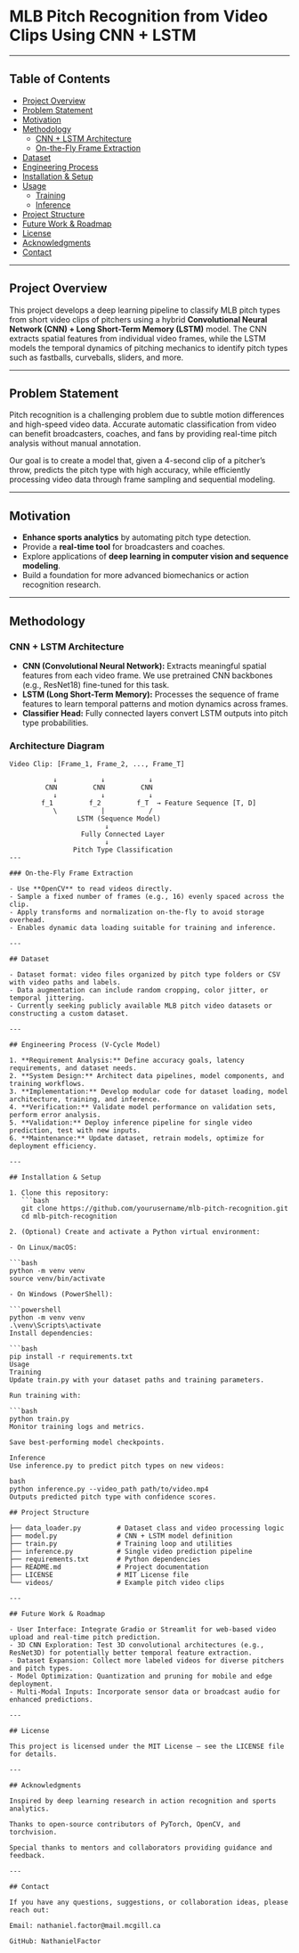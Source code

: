 # MLB Pitch Recognition from Video Clips Using CNN + LSTM

---

## Table of Contents

- [Project Overview](#project-overview)  
- [Problem Statement](#problem-statement)  
- [Motivation](#motivation)  
- [Methodology](#methodology)  
  - [CNN + LSTM Architecture](#cnn--lstm-architecture)  
  - [On-the-Fly Frame Extraction](#on-the-fly-frame-extraction)  
- [Dataset](#dataset)  
- [Engineering Process](#engineering-process)  
- [Installation & Setup](#installation--setup)  
- [Usage](#usage)  
  - [Training](#training)  
  - [Inference](#inference)  
- [Project Structure](#project-structure)  
- [Future Work & Roadmap](#future-work--roadmap)  
- [License](#license)  
- [Acknowledgments](#acknowledgments)  
- [Contact](#contact)

---

## Project Overview

This project develops a deep learning pipeline to classify MLB pitch types from short video clips of pitchers using a hybrid **Convolutional Neural Network (CNN) + Long Short-Term Memory (LSTM)** model. The CNN extracts spatial features from individual video frames, while the LSTM models the temporal dynamics of pitching mechanics to identify pitch types such as fastballs, curveballs, sliders, and more.

---

## Problem Statement

Pitch recognition is a challenging problem due to subtle motion differences and high-speed video data. Accurate automatic classification from video can benefit broadcasters, coaches, and fans by providing real-time pitch analysis without manual annotation.

Our goal is to create a model that, given a 4-second clip of a pitcher’s throw, predicts the pitch type with high accuracy, while efficiently processing video data through frame sampling and sequential modeling.

---

## Motivation

- **Enhance sports analytics** by automating pitch type detection.
- Provide a **real-time tool** for broadcasters and coaches.
- Explore applications of **deep learning in computer vision and sequence modeling**.
- Build a foundation for more advanced biomechanics or action recognition research.

---

## Methodology

### CNN + LSTM Architecture

- **CNN (Convolutional Neural Network):** Extracts meaningful spatial features from each video frame. We use pretrained CNN backbones (e.g., ResNet18) fine-tuned for this task.
- **LSTM (Long Short-Term Memory):** Processes the sequence of frame features to learn temporal patterns and motion dynamics across frames.
- **Classifier Head:** Fully connected layers convert LSTM outputs into pitch type probabilities.

### Architecture Diagram

```plaintext
Video Clip: [Frame_1, Frame_2, ..., Frame_T]

           ↓           ↓           ↓
         CNN         CNN         CNN
           ↓           ↓           ↓
        f_1         f_2         f_T  → Feature Sequence [T, D]
           \           |           /
                 LSTM (Sequence Model)
                        ↓
                  Fully Connected Layer
                        ↓
                Pitch Type Classification
---

### On-the-Fly Frame Extraction

- Use **OpenCV** to read videos directly.
- Sample a fixed number of frames (e.g., 16) evenly spaced across the clip.
- Apply transforms and normalization on-the-fly to avoid storage overhead.
- Enables dynamic data loading suitable for training and inference.

---

## Dataset

- Dataset format: video files organized by pitch type folders or CSV with video paths and labels.
- Data augmentation can include random cropping, color jitter, or temporal jittering.
- Currently seeking publicly available MLB pitch video datasets or constructing a custom dataset.

---

## Engineering Process (V-Cycle Model)

1. **Requirement Analysis:** Define accuracy goals, latency requirements, and dataset needs.
2. **System Design:** Architect data pipelines, model components, and training workflows.
3. **Implementation:** Develop modular code for dataset loading, model architecture, training, and inference.
4. **Verification:** Validate model performance on validation sets, perform error analysis.
5. **Validation:** Deploy inference pipeline for single video prediction, test with new inputs.
6. **Maintenance:** Update dataset, retrain models, optimize for deployment efficiency.

---

## Installation & Setup

1. Clone this repository:
   ```bash
   git clone https://github.com/yourusername/mlb-pitch-recognition.git
   cd mlb-pitch-recognition

2. (Optional) Create and activate a Python virtual environment:

- On Linux/macOS:

```bash
python -m venv venv
source venv/bin/activate

- On Windows (PowerShell):

```powershell
python -m venv venv
.\venv\Scripts\activate
Install dependencies:

```bash
pip install -r requirements.txt
Usage
Training
Update train.py with your dataset paths and training parameters.

Run training with:

```bash
python train.py
Monitor training logs and metrics.

Save best-performing model checkpoints.

Inference
Use inference.py to predict pitch types on new videos:

bash
python inference.py --video_path path/to/video.mp4
Outputs predicted pitch type with confidence scores.

## Project Structure

├── data_loader.py         # Dataset class and video processing logic
├── model.py               # CNN + LSTM model definition
├── train.py               # Training loop and utilities
├── inference.py           # Single video prediction pipeline
├── requirements.txt       # Python dependencies
├── README.md              # Project documentation
├── LICENSE                # MIT License file
└── videos/                # Example pitch video clips

---

## Future Work & Roadmap

- User Interface: Integrate Gradio or Streamlit for web-based video upload and real-time pitch prediction.
- 3D CNN Exploration: Test 3D convolutional architectures (e.g., ResNet3D) for potentially better temporal feature extraction.
- Dataset Expansion: Collect more labeled videos for diverse pitchers and pitch types.
- Model Optimization: Quantization and pruning for mobile and edge deployment.
- Multi-Modal Inputs: Incorporate sensor data or broadcast audio for enhanced predictions.

---

## License

This project is licensed under the MIT License — see the LICENSE file for details.

---

## Acknowledgments

Inspired by deep learning research in action recognition and sports analytics.

Thanks to open-source contributors of PyTorch, OpenCV, and torchvision.

Special thanks to mentors and collaborators providing guidance and feedback.

---

## Contact

If you have any questions, suggestions, or collaboration ideas, please reach out:

Email: nathaniel.factor@mail.mcgill.ca

GitHub: NathanielFactor
